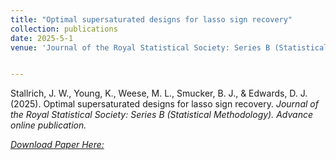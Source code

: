 ```yaml
---
title: "Optimal supersaturated designs for lasso sign recovery"
collection: publications
date: 2025-5-1
venue: 'Journal of the Royal Statistical Society: Series B (Statistical Methodology)'


---
```

Stallrich, J. W., Young, K., Weese, M. L., Smucker, B. J., & Edwards, D. J. (2025). Optimal supersaturated designs for lasso sign recovery. <i>Journal of the Royal Statistical Society: Series B (Statistical Methodology)<i>. Advance online publication.

[Download Paper Here:](https://arxiv.org/pdf/2303.16843)
